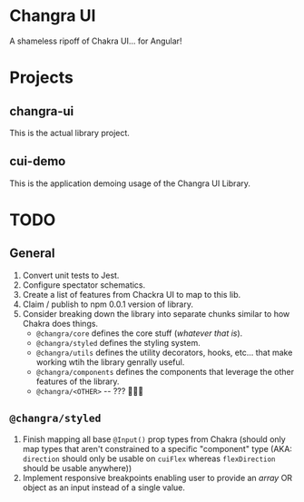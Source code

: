# Changra UI

A shameless ripoff of Chakra UI... for Angular!

# Projects

## changra-ui

This is the actual library project.

## cui-demo

This is the application demoing usage of the Changra UI Library.

# TODO

## General

1. Convert unit tests to Jest.
2. Configure spectator schematics.
3. Create a list of features from Chackra UI to map to this lib.
4. Claim / publish to npm 0.0.1 version of library.
5. Consider breaking down the library into separate chunks similar to how Chakra does things.
   - `@changra/core` defines the core stuff (_whatever that is_).
   - `@changra/styled` defines the styling system.
   - `@changra/utils` defines the utility decorators, hooks, etc... that make working wtih the library genrally useful.
   - `@changra/components` defines the components that leverage the other features of the library.
   - `@changra/<OTHER>` -- ??? 🤷🏻‍♂️

## `@changra/styled`

1. Finish mapping all base `@Input()` prop types from Chakra (should only map types that aren't constrained to a specific "component" type (AKA: `direction` should only be usable on `cuiFlex` whereas `flexDirection` should be usable anywhere))
2. Implement responsive breakpoints enabling user to provide an _array_ OR object as an input instead of a single value.
